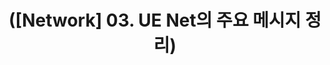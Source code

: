 ---
layout: default
title: "([Network] 03. UE Net의 주요 메시지 정리)"
parent: "(UnrealEngine Code-Review Ver.2)"
has_children: true
nav_order: 1
---